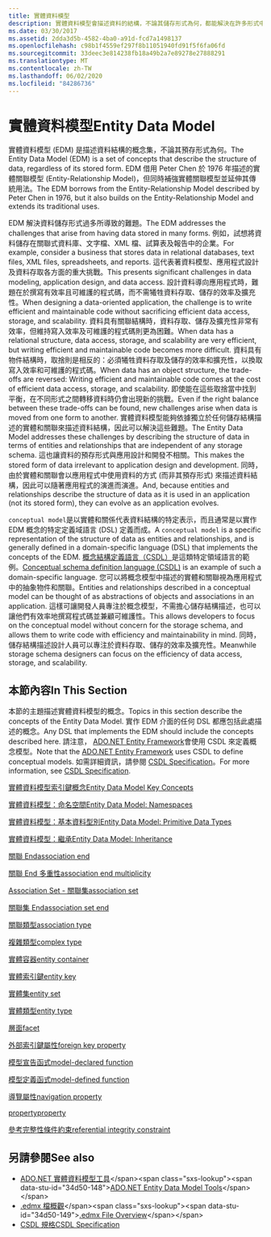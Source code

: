 ```yaml
---
title: 實體資料模型
description: 實體資料模型會描述資料的結構，不論其儲存形式為何，都能解決在許多形式中儲存資料所造成的挑戰。
ms.date: 03/30/2017
ms.assetid: 2dda3d5b-4582-4ba0-a91d-fcd7a1498137
ms.openlocfilehash: c98b1f4559ef297f8b11051940fd91f5f6fa06fd
ms.sourcegitcommit: 33deec3e814238fb18a49b2a7e89278e27888291
ms.translationtype: MT
ms.contentlocale: zh-TW
ms.lasthandoff: 06/02/2020
ms.locfileid: "84286736"
---
```

# <a name="entity-data-model"></a><span data-ttu-id="34d50-103">實體資料模型</span><span class="sxs-lookup"><span data-stu-id="34d50-103">Entity Data Model</span></span>
<span data-ttu-id="34d50-104">實體資料模型 (EDM) 是描述資料結構的概念集，不論其預存形式為何。</span><span class="sxs-lookup"><span data-stu-id="34d50-104">The Entity Data Model (EDM) is a set of concepts that describe the structure of data, regardless of its stored form.</span></span> <span data-ttu-id="34d50-105">EDM 借用 Peter Chen 於 1976 年描述的實體關聯模型 (Entity-Relationship Model)，但同時補強實體關聯模型並延伸其傳統用法。</span><span class="sxs-lookup"><span data-stu-id="34d50-105">The EDM borrows from the Entity-Relationship Model described by Peter Chen in 1976, but it also builds on the Entity-Relationship Model and extends its traditional uses.</span></span>  
  
 <span data-ttu-id="34d50-106">EDM 解決資料儲存形式過多所導致的難題。</span><span class="sxs-lookup"><span data-stu-id="34d50-106">The EDM addresses the challenges that arise from having data stored in many forms.</span></span> <span data-ttu-id="34d50-107">例如，試想將資料儲存在關聯式資料庫、文字檔、XML 檔、試算表及報告中的企業。</span><span class="sxs-lookup"><span data-stu-id="34d50-107">For example, consider a business that stores data in relational databases, text files, XML files, spreadsheets, and reports.</span></span> <span data-ttu-id="34d50-108">這代表著資料模型、應用程式設計及資料存取各方面的重大挑戰。</span><span class="sxs-lookup"><span data-stu-id="34d50-108">This presents significant challenges in data modeling, application design, and data access.</span></span> <span data-ttu-id="34d50-109">設計資料導向應用程式時，難題在於撰寫有效率且可維護的程式碼，而不需犧牲資料存取、儲存的效率及擴充性。</span><span class="sxs-lookup"><span data-stu-id="34d50-109">When designing a data-oriented application, the challenge is to write efficient and maintainable code without sacrificing efficient data access, storage, and scalability.</span></span> <span data-ttu-id="34d50-110">資料具有關聯結構時，資料存取、儲存及擴充性非常有效率，但維持寫入效率及可維護的程式碼則更為困難。</span><span class="sxs-lookup"><span data-stu-id="34d50-110">When data has a relational structure, data access, storage, and scalability are very efficient, but writing efficient and maintainable code becomes more difficult.</span></span> <span data-ttu-id="34d50-111">資料具有物件結構時，取捨則是相反的：必須犧牲資料存取及儲存的效率和擴充性，以換取寫入效率和可維護的程式碼。</span><span class="sxs-lookup"><span data-stu-id="34d50-111">When data has an object structure, the trade-offs are reversed: Writing efficient and maintainable code comes at the cost of efficient data access, storage, and scalability.</span></span> <span data-ttu-id="34d50-112">即使能在這些取捨當中找到平衡，在不同形式之間轉移資料時仍會出現新的挑戰。</span><span class="sxs-lookup"><span data-stu-id="34d50-112">Even if the right balance between these trade-offs can be found, new challenges arise when data is moved from one form to another.</span></span> <span data-ttu-id="34d50-113">實體資料模型能夠依據獨立於任何儲存結構描述的實體和關聯來描述資料結構，因此可以解決這些難題。</span><span class="sxs-lookup"><span data-stu-id="34d50-113">The Entity Data Model addresses these challenges by describing the structure of data in terms of entities and relationships that are independent of any storage schema.</span></span> <span data-ttu-id="34d50-114">這也讓資料的預存形式與應用設計和開發不相關。</span><span class="sxs-lookup"><span data-stu-id="34d50-114">This makes the stored form of data irrelevant to application design and development.</span></span> <span data-ttu-id="34d50-115">同時，由於實體和關聯會以應用程式中使用資料的方式 (而非其預存形式) 來描述資料結構，因此可以隨著應用程式的演進而演進。</span><span class="sxs-lookup"><span data-stu-id="34d50-115">And, because entities and relationships describe the structure of data as it is used in an application (not its stored form), they can evolve as an application evolves.</span></span>  
  
 <span data-ttu-id="34d50-116">`conceptual model`是以實體和關係代表資料結構的特定表示，而且通常是以實作 EDM 概念的特定定義域語言 (DSL) 定義而成。</span><span class="sxs-lookup"><span data-stu-id="34d50-116">A `conceptual model` is a specific representation of the structure of data as entities and relationships, and is generally defined in a domain-specific language (DSL) that implements the concepts of the EDM.</span></span> <span data-ttu-id="34d50-117">[概念結構定義語言（CSDL）](/ef/ef6/modeling/designer/advanced/edmx/csdl-spec)是這類特定領域語言的範例。</span><span class="sxs-lookup"><span data-stu-id="34d50-117">[Conceptual schema definition language (CSDL)](/ef/ef6/modeling/designer/advanced/edmx/csdl-spec) is an example of such a domain-specific language.</span></span> <span data-ttu-id="34d50-118">您可以將概念模型中描述的實體和關聯視為應用程式中的抽象物件和關聯。</span><span class="sxs-lookup"><span data-stu-id="34d50-118">Entities and relationships described in a conceptual model can be thought of as abstractions of objects and associations in an application.</span></span> <span data-ttu-id="34d50-119">這樣可讓開發人員專注於概念模型，不需擔心儲存結構描述，也可以讓他們有效率地撰寫程式碼並兼顧可維護性。</span><span class="sxs-lookup"><span data-stu-id="34d50-119">This allows developers to focus on the conceptual model without concern for the storage schema, and allows them to write code with efficiency and maintainability in mind.</span></span> <span data-ttu-id="34d50-120">同時，儲存結構描述設計人員可以專注於資料存取、儲存的效率及擴充性。</span><span class="sxs-lookup"><span data-stu-id="34d50-120">Meanwhile storage schema designers can focus on the efficiency of data access, storage, and scalability.</span></span>  
  
## <a name="in-this-section"></a><span data-ttu-id="34d50-121">本節內容</span><span class="sxs-lookup"><span data-stu-id="34d50-121">In This Section</span></span>  
 <span data-ttu-id="34d50-122">本節的主題描述實體資料模型的概念。</span><span class="sxs-lookup"><span data-stu-id="34d50-122">Topics in this section describe the concepts of the Entity Data Model.</span></span> <span data-ttu-id="34d50-123">實作 EDM 介面的任何 DSL 都應包括此處描述的概念。</span><span class="sxs-lookup"><span data-stu-id="34d50-123">Any DSL that implements the EDM should include the concepts described here.</span></span> <span data-ttu-id="34d50-124">請注意， [ADO.NET Entity Framework](./ef/index.md)會使用 CSDL 來定義概念模型。</span><span class="sxs-lookup"><span data-stu-id="34d50-124">Note that the [ADO.NET Entity Framework](./ef/index.md) uses CSDL to define conceptual models.</span></span> <span data-ttu-id="34d50-125">如需詳細資訊，請參閱 [CSDL Specification](/ef/ef6/modeling/designer/advanced/edmx/csdl-spec)。</span><span class="sxs-lookup"><span data-stu-id="34d50-125">For more information, see [CSDL Specification](/ef/ef6/modeling/designer/advanced/edmx/csdl-spec).</span></span>  
  
 [<span data-ttu-id="34d50-126">實體資料模型索引鍵概念</span><span class="sxs-lookup"><span data-stu-id="34d50-126">Entity Data Model Key Concepts</span></span>](entity-data-model-key-concepts.md)  
  
 [<span data-ttu-id="34d50-127">實體資料模型：命名空間</span><span class="sxs-lookup"><span data-stu-id="34d50-127">Entity Data Model: Namespaces</span></span>](entity-data-model-namespaces.md)  
  
 [<span data-ttu-id="34d50-128">實體資料模型：基本資料型別</span><span class="sxs-lookup"><span data-stu-id="34d50-128">Entity Data Model: Primitive Data Types</span></span>](entity-data-model-primitive-data-types.md)  
  
 [<span data-ttu-id="34d50-129">實體資料模型：繼承</span><span class="sxs-lookup"><span data-stu-id="34d50-129">Entity Data Model: Inheritance</span></span>](entity-data-model-inheritance.md)  
  
 [<span data-ttu-id="34d50-130">關聯 End</span><span class="sxs-lookup"><span data-stu-id="34d50-130">association end</span></span>](association-end.md)  
  
 [<span data-ttu-id="34d50-131">關聯 End 多重性</span><span class="sxs-lookup"><span data-stu-id="34d50-131">association end multiplicity</span></span>](association-end-multiplicity.md)  
  
 [<span data-ttu-id="34d50-132">Association Set - 關聯集</span><span class="sxs-lookup"><span data-stu-id="34d50-132">association set</span></span>](association-set.md)  
  
 [<span data-ttu-id="34d50-133">關聯集 End</span><span class="sxs-lookup"><span data-stu-id="34d50-133">association set end</span></span>](association-set-end.md)  
  
 [<span data-ttu-id="34d50-134">關聯類型</span><span class="sxs-lookup"><span data-stu-id="34d50-134">association type</span></span>](association-type.md)  
  
 [<span data-ttu-id="34d50-135">複雜類型</span><span class="sxs-lookup"><span data-stu-id="34d50-135">complex type</span></span>](complex-type.md)  
  
 [<span data-ttu-id="34d50-136">實體容器</span><span class="sxs-lookup"><span data-stu-id="34d50-136">entity container</span></span>](entity-container.md)  
  
 [<span data-ttu-id="34d50-137">實體索引鍵</span><span class="sxs-lookup"><span data-stu-id="34d50-137">entity key</span></span>](entity-key.md)  
  
 [<span data-ttu-id="34d50-138">實體集</span><span class="sxs-lookup"><span data-stu-id="34d50-138">entity set</span></span>](entity-set.md)  
  
 [<span data-ttu-id="34d50-139">實體類型</span><span class="sxs-lookup"><span data-stu-id="34d50-139">entity type</span></span>](entity-type.md)  
  
 [<span data-ttu-id="34d50-140">層面</span><span class="sxs-lookup"><span data-stu-id="34d50-140">facet</span></span>](facet.md)  
  
 [<span data-ttu-id="34d50-141">外部索引鍵屬性</span><span class="sxs-lookup"><span data-stu-id="34d50-141">foreign key property</span></span>](foreign-key-property.md)  
  
 [<span data-ttu-id="34d50-142">模型宣告函式</span><span class="sxs-lookup"><span data-stu-id="34d50-142">model-declared function</span></span>](model-declared-function.md)  
  
 [<span data-ttu-id="34d50-143">模型定義函式</span><span class="sxs-lookup"><span data-stu-id="34d50-143">model-defined function</span></span>](model-defined-function.md)  
  
 [<span data-ttu-id="34d50-144">導覽屬性</span><span class="sxs-lookup"><span data-stu-id="34d50-144">navigation property</span></span>](navigation-property.md)  
  
 [<span data-ttu-id="34d50-145">property</span><span class="sxs-lookup"><span data-stu-id="34d50-145">property</span></span>](property.md)  
  
 [<span data-ttu-id="34d50-146">參考完整性條件約束</span><span class="sxs-lookup"><span data-stu-id="34d50-146">referential integrity constraint</span></span>](referential-integrity-constraint.md)  
  
## <a name="see-also"></a><span data-ttu-id="34d50-147">另請參閱</span><span class="sxs-lookup"><span data-stu-id="34d50-147">See also</span></span>

- <span data-ttu-id="34d50-148">[ADO.NET 實體資料模型工具](https://docs.microsoft.com/previous-versions/dotnet/netframework-4.0/bb399249(v=vs.100))</span><span class="sxs-lookup"><span data-stu-id="34d50-148">[ADO.NET Entity Data Model Tools](https://docs.microsoft.com/previous-versions/dotnet/netframework-4.0/bb399249(v=vs.100))</span></span>
- <span data-ttu-id="34d50-149">[.edmx 檔概觀](https://docs.microsoft.com/previous-versions/dotnet/netframework-4.0/cc982042(v=vs.100))</span><span class="sxs-lookup"><span data-stu-id="34d50-149">[.edmx File Overview](https://docs.microsoft.com/previous-versions/dotnet/netframework-4.0/cc982042(v=vs.100))</span></span>
- [<span data-ttu-id="34d50-150">CSDL 規格</span><span class="sxs-lookup"><span data-stu-id="34d50-150">CSDL Specification</span></span>](/ef/ef6/modeling/designer/advanced/edmx/csdl-spec)
